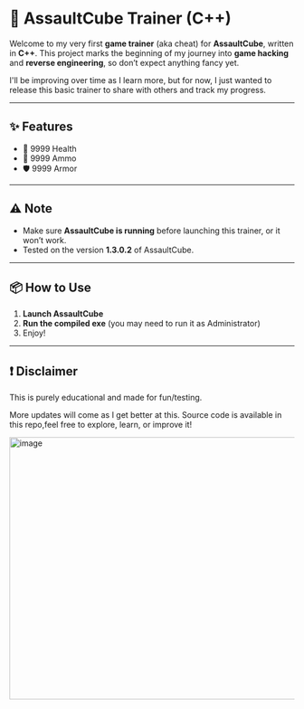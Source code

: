 # 🔫 AssaultCube Trainer (C++)

Welcome to my very first **game trainer** (aka cheat) for **AssaultCube**, written in **C++**.
This project marks the beginning of my journey into **game hacking** and **reverse engineering**, so don’t expect anything fancy yet.

I'll be improving over time as I learn more, but for now, I just wanted to release this basic trainer to share with others and track my progress.

---

## ✨ Features

* 💉 9999 Health
* 🔫 9999 Ammo
* 🛡️ 9999 Armor

---

## ⚠️ Note

* Make sure **AssaultCube is running** before launching this trainer, or it won’t work.
* Tested on the version **1.3.0.2** of AssaultCube.

---

## 📦 How to Use

1. **Launch AssaultCube**
2. **Run the compiled exe** (you may need to run it as Administrator)
3. Enjoy!

---

## ❗ Disclaimer

This is purely educational and made for fun/testing.


More updates will come as I get better at this.
Source code is available in this repo,feel free to explore, learn, or improve it!

<img width="776" height="464" alt="image" src="https://github.com/user-attachments/assets/533316c6-eaba-4b13-9193-a729167cf826" />
